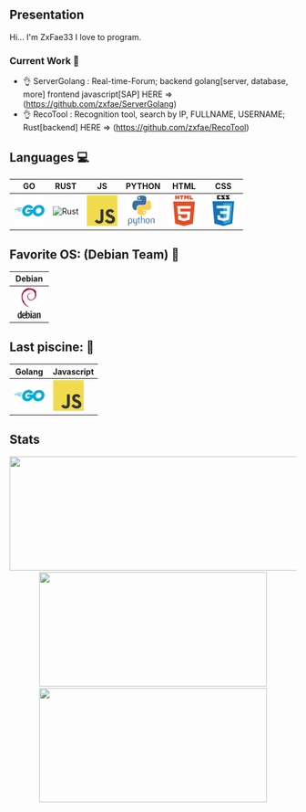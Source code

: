 ## Presentation

Hi... I'm ZxFae33
I love to program.

### Current Work 🚀

- :ok_hand: ServerGolang : Real-time-Forum; backend golang[server, database, more] frontend javascript[SAP] HERE => (https://github.com/zxfae/ServerGolang)
- :ok_hand: RecoTool : Recognition tool, search by IP, FULLNAME, USERNAME; Rust[backend] HERE => (https://github.com/zxfae/RecoTool)

## Languages :computer:

| GO | RUST | JS | PYTHON | HTML | CSS
|----------|----------|----------|-----|-----|-----|
| <img src="https://github.com/devicons/devicon/blob/master/icons/go/go-original-wordmark.svg" title="Golang" alt="Golang" width="55" height="55"/> | <img src="https://www.rust-lang.org/logos/rust-logo-128x128.png" title="Rust"  alt="Rust" width="55" height="55"/> |  <img src="https://github.com/devicons/devicon/blob/master/icons/javascript/javascript-original.svg" title="JavaScript" alt="JavaScript" width="55" height="55"/> | <img src="https://github.com/devicons/devicon/blob/master/icons/python/python-original-wordmark.svg" title="JavaScript" alt="JavaScript" width="55" height="55"/> |  <img src="https://github.com/devicons/devicon/blob/master/icons/html5/html5-plain-wordmark.svg" title="JavaScript" alt="JavaScript" width="55" height="55"/> |<img src="https://github.com/devicons/devicon/blob/master/icons/css3/css3-original-wordmark.svg" title="JavaScript" alt="JavaScript" width="55" height="55"/>


## Favorite OS: (Debian Team) :floppy_disk:

| Debian |
|----------|
| <img src="https://github.com/devicons/devicon/blob/master/icons/debian/debian-original-wordmark.svg" title="Linux" alt="Linux" width="55" height="55"/>

## Last piscine: :ocean:

| Golang | Javascript |
|----------|----------|
| <img src="https://github.com/devicons/devicon/blob/master/icons/go/go-original-wordmark.svg" title="Golang" alt="Golang" width="55" height="55"/> |  <img src="https://github.com/devicons/devicon/blob/master/icons/javascript/javascript-original.svg" title="JavaScript" alt="JavaScript" width="55" height="55"/> 

## Stats
<p align="center">
  <img width="600" height="200" src="https://github-readme-stats.vercel.app/api?username=zxfae&theme=merko&show_icons=true&hide_border=false">
  <img width="400" height="200" src="https://github-readme-stats.vercel.app/api/top-langs/?username=zxfae&theme=merko&show_icons=true&hide_border=false&layout=compact">
  <img width="400" height="200" src="https://github-readme-streak-stats.herokuapp.com/?user=zxfae&theme=merko&hide_border=false">
</p>
 
